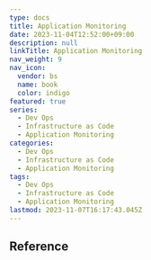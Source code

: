 ```yaml
---
type: docs
title: Application Monitoring
date: 2023-11-04T12:52:00+09:00
description: null
linkTitle: Application Monitoring
nav_weight: 9
nav_icon:
  vendor: bs
  name: book
  color: indigo
featured: true
series:
  - Dev Ops
  - Infrastructure as Code
  - Application Monitoring
categories:
  - Dev Ops
  - Infrastructure as Code
  - Application Monitoring
tags:
  - Dev Ops
  - Infrastructure as Code
  - Application Monitoring
lastmod: 2023-11-07T16:17:43.045Z
---
```


## Reference
